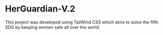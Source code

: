 # HerGuardian-V.2
This project was developed using TailWind CSS which aims to solve the fifth SDG by keeping women safe all over the world.
